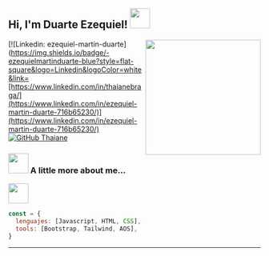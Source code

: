 <h2> Hi, I'm Duarte Ezequiel! <img src="https://cdn-icons-png.flaticon.com/128/8081/8081829.png" width="40"></h2>
<img align='right' src="https://cdn-icons-png.flaticon.com/512/2317/2317963.png" width="230">



[![Linkedin: ezequiel-martin-duarte](https://img.shields.io/badge/-ezequielmartinduarte-blue?style=flat-square&logo=Linkedin&logoColor=white&link=[https://www.linkedin.com/in/thaianebraga/](https://www.linkedin.com/in/ezequiel-martin-duarte-716b65230/)](https://www.linkedin.com/in/ezequiel-martin-duarte-716b65230/)
[![GitHub Thaiane](https://img.shields.io/github/followers/ezeqduarte?label=follow&style=social)](https://github.com/ezeqduarte)


### <img src="https://cdn-icons-png.flaticon.com/128/8741/8741124.png" width="40"> A little more about me...  

<a href="https://ezeqduarte.github.io/challenge-petshop/"><img src="https://cdn.discordapp.com/attachments/1026888381814288424/1034618541296586762/Sin_titulo-1.png" width="40"></h2>

```javascript
const = {
  lenguajes: [Javascript, HTML, CSS],
  tools: [Bootstrap, Tailwind, AOS],
}
```


---
